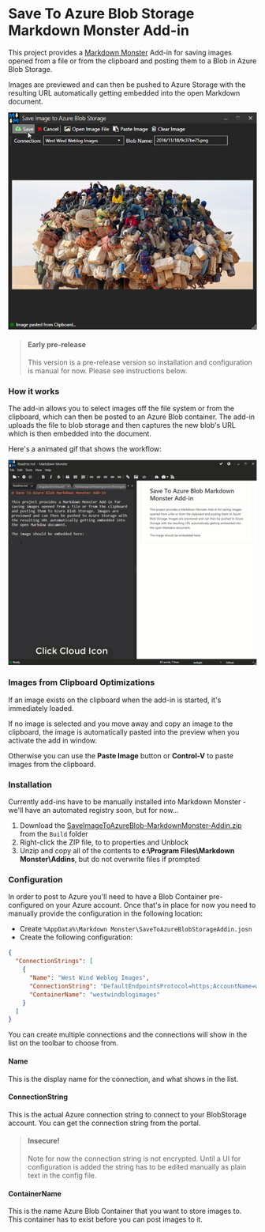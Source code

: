 ﻿# Save To Azure Blob Storage Markdown Monster Add-in

This project provides a [Markdown Monster](https://markdownmonster.west-wind.com) Add-in for saving images opened from a file or from the clipboard and posting them to a Blob in Azure Blob Storage. 

Images are previewed and can then be pushed to Azure Storage with the resulting URL automatically getting embedded into the open Markdown document.

![](SaveImageToAzureBlobAddin.png)

> #### Early pre-release
> This version is a pre-release version so installation and configuration is manual for now. Please see instructions below.


### How it works
The add-in allows you to select images off the file system or from the clipboard, which can then be posted to an Azure Blob container. The add-in  uploads the file to blob storage and then captures the new blob's URL which is then embedded into the document.

Here's a animated gif that shows the workflow:

![](SaveToAzureMarkdownMonsterAddin.gif)

### Images from Clipboard Optimizations
If an image exists on the clipboard when the add-in is started, it's immediately loaded. 

If no image is selected and you move away and copy an image to the clipboard, the image is automatically pasted into the preview when you activate the add in window.

Otherwise you can use the **Paste Image** button or **Control-V** to paste images from the clipboard.

### Installation
Currently add-ins have to be manually installed into Markdown Monster - we'll have an automated registry soon, but for now...

 1. Download the  [SaveImageToAzureBlob-MarkdownMonster-Addin.zip](https://github.com/RickStrahl/SaveToAzureBlob-MarkdownMonster-Addin/raw/master/Build/SaveImageToAzureBlob-MarkdownMonster-Addin.zip) from the `Build` folder
 1. Right-click the ZIP file, to to properties and Unblock
 1. Unzip and copy all of the contents to **c:\Program Files\Markdown Monster\Addins**, but do not overwrite files if prompted

### Configuration
In order to post to Azure you'll need to have a Blob Container pre-configured on your Azure account. Once that's in place for now you need to manually provide the configuration in the following location:


* Create `%AppData%\Markdown Monster\SaveToAzureBlobStorageAddin.josn`
* Create the following configuration:

```json
{
  "ConnectionStrings": [
    {
      "Name": "West Wind Weblog Images",
      "ConnectionString": "DefaultEndpointsProtocol=https;AccountName=westwindblobs;AccountKey=bl12f3sP8RcBJslBepmyj7eyzW/7LpYPN7dDMRm215x4R0ng0+TVlDxWXyqHr3ob4vrLFSPloOh03pezg6WsnQ==",
      "ContainerName": "westwindblogimages"
    }
  ]
}
```

You can create multiple connections and the connections will show in the list on the toolbar to choose from.

#### Name
This is the display name for the connection, and what shows in the list.

#### ConnectionString
This is the actual Azure connection string to connect to your BlobStorage account. You can get the connection string from the portal.

> #### Insecure!
> Note for now the connection string is not encrypted. Until a UI for configuration is added the string has to be edited manually as plain text in the config file.


#### ContainerName
This is the name Azure Blob Container that you want to store images to. This container has to exist before you can post images to it.



